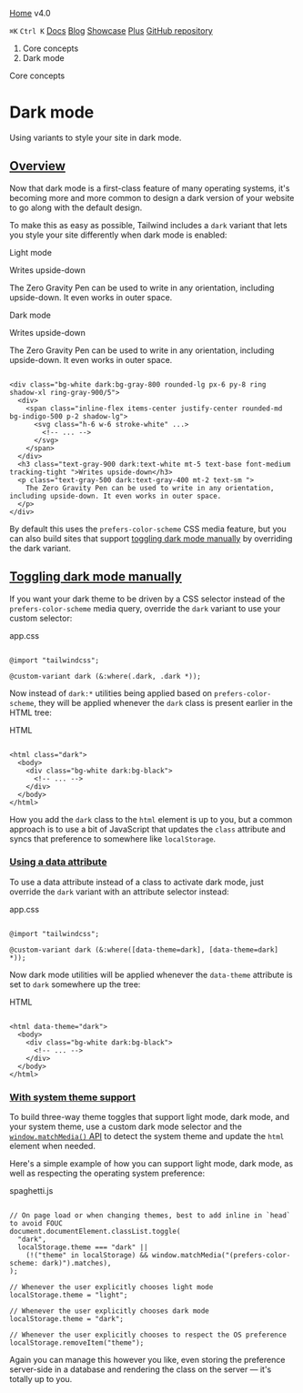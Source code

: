 [Home](https://tailwindcss.com/) v4.0

`⌘K`  `Ctrl K` [Docs](https://tailwindcss.com/docs) [Blog](https://tailwindcss.com/blog) [Showcase](https://tailwindcss.com/showcase) [Plus](https://tailwindcss.com/plus?ref=top) [GitHub repository](https://github.com/tailwindlabs/tailwindcss)

1. Core concepts
2. Dark mode

Core concepts

# Dark mode

Using variants to style your site in dark mode.

## [Overview](https://tailwindcss.com/docs/dark-mode\#overview)

Now that dark mode is a first-class feature of many operating systems, it's becoming more and more common to design a dark version of your website to go along with the default design.

To make this as easy as possible, Tailwind includes a `dark` variant that lets you style your site differently when dark mode is enabled:

Light mode

Writes upside-down

The Zero Gravity Pen can be used to write in any orientation,
including upside-down. It even works in outer space.

Dark mode

Writes upside-down

The Zero Gravity Pen can be used to write in any orientation,
including upside-down. It even works in outer space.

```

<div class="bg-white dark:bg-gray-800 rounded-lg px-6 py-8 ring shadow-xl ring-gray-900/5">
  <div>
    <span class="inline-flex items-center justify-center rounded-md bg-indigo-500 p-2 shadow-lg">
      <svg class="h-6 w-6 stroke-white" ...>
        <!-- ... -->
      </svg>
    </span>
  </div>
  <h3 class="text-gray-900 dark:text-white mt-5 text-base font-medium tracking-tight ">Writes upside-down</h3>
  <p class="text-gray-500 dark:text-gray-400 mt-2 text-sm ">
    The Zero Gravity Pen can be used to write in any orientation, including upside-down. It even works in outer space.
  </p>
</div>

```

By default this uses the `prefers-color-scheme` CSS media feature, but you can also build sites that support [toggling dark mode manually](https://tailwindcss.com/docs/dark-mode#toggling-dark-mode-manually) by overriding the dark variant.

## [Toggling dark mode manually](https://tailwindcss.com/docs/dark-mode\#toggling-dark-mode-manually)

If you want your dark theme to be driven by a CSS selector instead of the `prefers-color-scheme` media query, override the `dark` variant to use your custom selector:

app.css

```

@import "tailwindcss";

@custom-variant dark (&:where(.dark, .dark *));

```

Now instead of `dark:*` utilities being applied based on `prefers-color-scheme`, they will be applied whenever the `dark` class is present earlier in the HTML tree:

HTML

```

<html class="dark">
  <body>
    <div class="bg-white dark:bg-black">
      <!-- ... -->
    </div>
  </body>
</html>

```

How you add the `dark` class to the `html` element is up to you, but a common approach is to use a bit of JavaScript that updates the `class` attribute and syncs that preference to somewhere like `localStorage`.

### [Using a data attribute](https://tailwindcss.com/docs/dark-mode\#using-a-data-attribute)

To use a data attribute instead of a class to activate dark mode, just override the `dark` variant with an attribute selector instead:

app.css

```

@import "tailwindcss";

@custom-variant dark (&:where([data-theme=dark], [data-theme=dark] *));

```

Now dark mode utilities will be applied whenever the `data-theme` attribute is set to `dark` somewhere up the tree:

HTML

```

<html data-theme="dark">
  <body>
    <div class="bg-white dark:bg-black">
      <!-- ... -->
    </div>
  </body>
</html>

```

### [With system theme support](https://tailwindcss.com/docs/dark-mode\#with-system-theme-support)

To build three-way theme toggles that support light mode, dark mode, and your system theme, use a custom dark mode selector and the [`window.matchMedia()` API](https://developer.mozilla.org/en-US/docs/Web/API/Window/matchMedia) to detect the system theme and update the `html` element when needed.

Here's a simple example of how you can support light mode, dark mode, as well as respecting the operating system preference:

spaghetti.js

```

// On page load or when changing themes, best to add inline in `head` to avoid FOUC
document.documentElement.classList.toggle(
  "dark",
  localStorage.theme === "dark" ||
    (!("theme" in localStorage) && window.matchMedia("(prefers-color-scheme: dark)").matches),
);

// Whenever the user explicitly chooses light mode
localStorage.theme = "light";

// Whenever the user explicitly chooses dark mode
localStorage.theme = "dark";

// Whenever the user explicitly chooses to respect the OS preference
localStorage.removeItem("theme");

```

Again you can manage this however you like, even storing the preference server-side in a database and rendering the class on the server — it's totally up to you.
